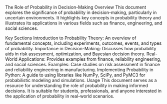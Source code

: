 
The Role of Probability in Decision-Making
Overview
This document explores the significance of probability in decision-making, particularly in uncertain environments. It highlights key concepts in probability theory and illustrates its applications in various fields such as finance, engineering, and social sciences.

Key Sections
Introduction to Probability Theory: An overview of fundamental concepts, including experiments, outcomes, events, and types of probability.
Importance in Decision-Making: Discusses how probability aids in risk assessment, optimization, and Bayesian decision theory.
Real-World Applications: Provides examples from finance, reliability engineering, and social sciences.
Examples: Case studies on risk assessment in finance and reliability engineering in manufacturing.
Implementing Probability in Python: A guide to using libraries like NumPy, SciPy, and PyMC3 for probabilistic modeling and simulations.
Usage
This document serves as a resource for understanding the role of probability in making informed decisions. It is suitable for students, professionals, and anyone interested in the application of probability in real-world scenarios.
